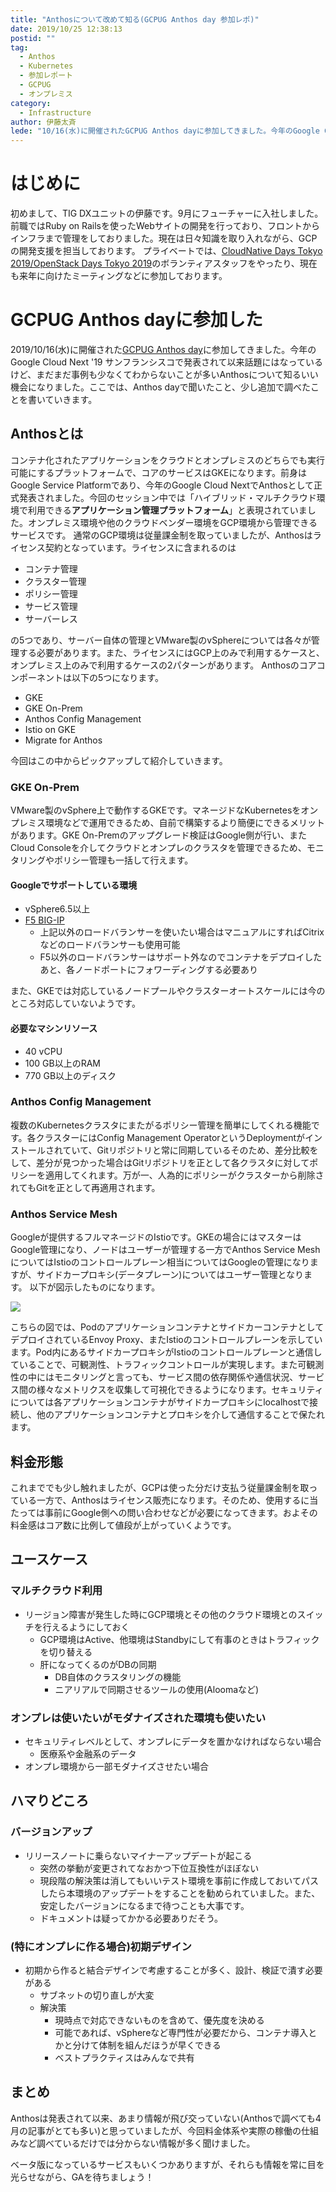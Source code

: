 ```yaml
---
title: "Anthosについて改めて知る(GCPUG Anthos day 参加レポ)"
date: 2019/10/25 12:38:13
postid: ""
tag:
  - Anthos
  - Kubernetes
  - 参加レポート
  - GCPUG
  - オンプレミス
category:
  - Infrastructure
author: 伊藤太斉
lede: "10/16(水)に開催されたGCPUG Anthos dayに参加してきました。今年のGoogle Cloud Next '19 サンフランシスコで発表されて以来話題にはなっているけど、まだまだ事例も少なくてわからないことが多いAnthosについて知るいい機会になりました。ここでは、Anthos dayで聞いたこと、少し追加で調べたことを書いていきます。"
---
```


# はじめに
初めまして、TIG DXユニットの伊藤です。9月にフューチャーに入社しました。前職ではRuby on Railsを使ったWebサイトの開発を行っており、フロントからインフラまで管理をしておりました。現在は日々知識を取り入れながら、GCPの開発支援を担当しております。
プライベートでは、[CloudNative Days Tokyo 2019/OpenStack Days Tokyo 2019](https://cloudnativedays.jp/cndt2019/)のボランティアスタッフをやったり、現在も来年に向けたミーティングなどに参加しております。

# GCPUG Anthos dayに参加した
2019/10/16(水)に開催された[GCPUG Anthos day](https://gcpug-tokyo.connpass.com/event/149049/)に参加してきました。今年のGoogle Cloud Next '19 サンフランシスコで発表されて以来話題にはなっているけど、まだまだ事例も少なくてわからないことが多いAnthosについて知るいい機会になりました。ここでは、Anthos dayで聞いたこと、少し追加で調べたことを書いていきます。

## Anthosとは
コンテナ化されたアプリケーションをクラウドとオンプレミスのどちらでも実行可能にするプラットフォームで、コアのサービスはGKEになります。前身はGoogle Service Platformであり、今年のGoogle Cloud NextでAnthosとして正式発表されました。今回のセッション中では「ハイブリッド・マルチクラウド環境で利用できる**アプリケーション管理プラットフォーム**」と表現されていました。オンプレミス環境や他のクラウドベンダー環境をGCP環境から管理できるサービスです。
通常のGCP環境は従量課金制を取っていましたが、Anthosはライセンス契約となっています。ライセンスに含まれるのは

- コンテナ管理
- クラスター管理
- ポリシー管理
- サービス管理
- サーバーレス

の5つであり、サーバー自体の管理とVMware製のvSphereについては各々が管理する必要があります。また、ライセンスにはGCP上のみで利用するケースと、オンプレミス上のみで利用するケースの2パターンがあります。
Anthosのコアコンポーネントは以下の5つになります。

- GKE
- GKE On-Prem
- Anthos Config Management
- Istio on GKE
- Migrate for Anthos

今回はこの中からピックアップして紹介していきます。

### GKE On-Prem
VMware製のvSphere上で動作するGKEです。マネージドなKubernetesをオンプレミス環境などで運用できるため、自前で構築するより簡便にできるメリットがあります。GKE On-Premのアップグレード検証はGoogle側が行い、またCloud Consoleを介してクラウドとオンプレのクラスタを管理できるため、モニタリングやポリシー管理も一括して行えます。
#### Googleでサポートしている環境
- vSphere6.5以上
- [F5 BIG-IP](https://www.f5.com/ja_jp/products/big-ip-services)
    - 上記以外のロードバランサーを使いたい場合はマニュアルにすればCitrixなどのロードバランサーも使用可能
    - F5以外のロードバランサーはサポート外なのでコンテナをデプロイしたあと、各ノードポートにフォワーディングする必要あり

また、GKEでは対応しているノードプールやクラスターオートスケールには今のところ対応していないようです。

#### 必要なマシンリソース
- 40 vCPU
- 100 GB以上のRAM
- 770 GB以上のディスク

### Anthos Config Management
複数のKubernetesクラスタにまたがるポリシー管理を簡単にしてくれる機能です。各クラスターにはConfig Management OperatorというDeploymentがインストールされていて、Gitリポジトリと常に同期しているそのため、差分比較をして、差分が見つかった場合はGitリポジトリを正として各クラスタに対してポリシーを適用してくれます。万が一、人為的にポリシーがクラスターから削除されてもGitを正として再適用されます。

### Anthos Service Mesh
Googleが提供するフルマネージドのIstioです。GKEの場合にはマスターはGoogle管理になり、ノードはユーザーが管理する一方でAnthos Service MeshについてはIstioのコントロールプレーン相当についてはGoogleの管理になりますが、サイドカープロキシ(データプレーン)についてはユーザー管理となります。
以下が図示したものになります。

<img src="/images/20191025/photo_20191025_01.png" loading="lazy">

こちらの図では、PodのアプリケーションコンテナとサイドカーコンテナとしてデプロイされているEnvoy Proxy、またIstioのコントロールプレーンを示しています。Pod内にあるサイドカープロキシがIstioのコントロールプレーンと通信していることで、可観測性、トラフィックコントロールが実現します。また可観測性の中にはモニタリングと言っても、サービス間の依存関係や通信状況、サービス間の様々なメトリクスを収集して可視化できるようになります。セキュリティについては各アプリケーションコンテナがサイドカープロキシにlocalhostで接続し、他のアプリケーションコンテナとプロキシを介して通信することで保たれます。

## 料金形態
これまででも少し触れましたが、GCPは使った分だけ支払う従量課金制を取っている一方で、Anthosはライセンス販売になります。そのため、使用するに当たっては事前にGoogle側への問い合わせなどが必要になってきます。およその料金感はコア数に比例して値段が上がっていくようです。

## ユースケース
### マルチクラウド利用
- リージョン障害が発生した時にGCP環境とその他のクラウド環境とのスイッチを行えるようにしておく
    - GCP環境はActive、他環境はStandbyにして有事のときはトラフィックを切り替える
    - 肝になってくるのがDBの同期
        - DB自体のクラスタリングの機能
        - ニアリアルで同期させるツールの使用(Aloomaなど)

### オンプレは使いたいがモダナイズされた環境も使いたい
- セキュリティレベルとして、オンプレにデータを置かなければならない場合
    - 医療系や金融系のデータ
- オンプレ環境から一部モダナイズさせたい場合

## ハマりどころ
### バージョンアップ
- リリースノートに乗らないマイナーアップデートが起こる
  - 突然の挙動が変更されてなおかつ下位互換性がほぼない
  - 現段階の解決策は消してもいいテスト環境を事前に作成しておいてパスしたら本環境のアップデートをすることを勧められていました。また、安定したバージョンになるまで待つことも大事です。
  - ドキュメントは疑ってかかる必要ありだそう。

### (特にオンプレに作る場合)初期デザイン
- 初期から作ると結合デザインで考慮することが多く、設計、検証で潰す必要がある
    - サブネットの切り直しが大変
    - 解決策
      - 現時点で対応できないものを含めて、優先度を決める
      - 可能であれば、vSphereなど専門性が必要だから、コンテナ導入とかと分けて体制を組んだほうが早くできる
      - ベストプラクティスはみんなで共有

## まとめ

Anthosは発表されて以来、あまり情報が飛び交っていない(Anthosで調べても4月の記事がとても多い)と思っていましたが、今回料金体系や実際の稼働の仕組みなど調べているだけでは分からない情報が多く聞けました。

ベータ版になっているサービスもいくつかありますが、それらも情報を常に目を光らせながら、GAを待ちましょう！
